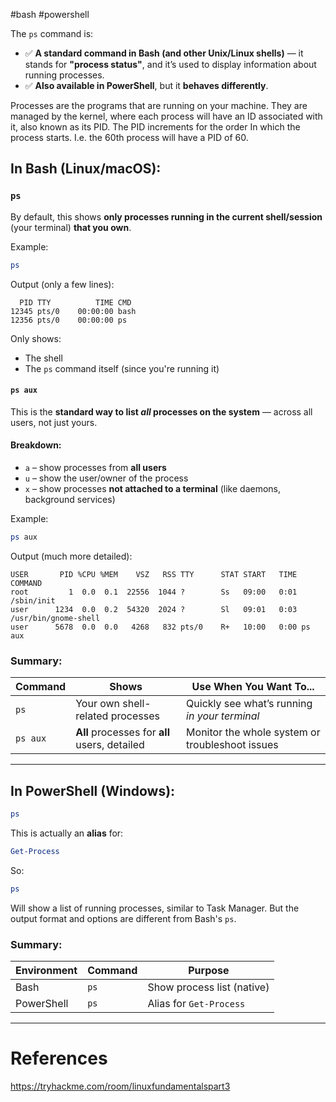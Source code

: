 #bash #powershell 

The `ps` command is:
- ✅ **A standard command in Bash (and other Unix/Linux shells)** — it stands for **"process status"**, and it’s used to display information about running processes.
- ✅ **Also available in PowerShell**, but it **behaves differently**.

Processes are the programs that are running on your machine. They are managed by the kernel, where each process will have an ID associated with it, also known as its PID. The PID increments for the order In which the process starts. I.e. the 60th process will have a PID of 60.

## In Bash (Linux/macOS):
### `ps`

By default, this shows **only processes running in the current shell/session** (your terminal) **that you own**.

Example:

```bash
ps
```

Output (only a few lines):

```
  PID TTY          TIME CMD
12345 pts/0    00:00:00 bash
12356 pts/0    00:00:00 ps
```

Only shows:
- The shell
- The `ps` command itself (since you're running it)


#### `ps aux`

This is the **standard way to list _all_ processes on the system** — across all users, not just yours.

#### Breakdown:

- `a` – show processes from **all users**
- `u` – show the user/owner of the process
- `x` – show processes **not attached to a terminal** (like daemons, background services)

Example:

```bash
ps aux
```

Output (much more detailed):

```
USER       PID %CPU %MEM    VSZ   RSS TTY      STAT START   TIME COMMAND
root         1  0.0  0.1  22556  1044 ?        Ss   09:00   0:01 /sbin/init
user      1234  0.0  0.2  54320  2024 ?        Sl   09:01   0:03 /usr/bin/gnome-shell
user      5678  0.0  0.0   4268   832 pts/0    R+   10:00   0:00 ps aux
```

### Summary:

| Command  | Shows                                         | Use When You Want To...                         |
| -------- | --------------------------------------------- | ----------------------------------------------- |
| `ps`     | Your own shell-related processes              | Quickly see what’s running _in your terminal_   |
| `ps aux` | **All** processes for **all** users, detailed | Monitor the whole system or troubleshoot issues |

---

## In PowerShell (Windows):

```powershell
ps
```

This is actually an **alias** for:

```powershell
Get-Process
```

So:

```powershell
ps
```

Will show a list of running processes, similar to Task Manager. But the output format and options are different from Bash's `ps`.


### Summary:

|Environment|Command|Purpose|
|---|---|---|
|Bash|`ps`|Show process list (native)|
|PowerShell|`ps`|Alias for `Get-Process`|


---

# References

https://tryhackme.com/room/linuxfundamentalspart3